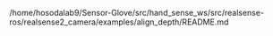 /home/hosodalab9/Sensor-Glove/src/hand_sense_ws/src/realsense-ros/realsense2_camera/examples/align_depth/README.md